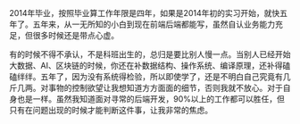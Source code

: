 2014年毕业，按照毕业算工作年限是四年，如果是2014年初的实习开始，就快五年了。五年来，从一无所知的小白到现在前端后端都能写，虽然自认业务能力充足，但很多时候还是带点心虚。

有的时候不得不承认，不是科班出生的，总归是要比别人慢一点。当别人已经开始大数据、AI、区块链的时候，你还在补数据结构、操作系统、编译原理，还补得磕磕绊绊。五年了，因为没有系统得检验，所以即使学了，还是不明白自己究竟有几斤几两。对事物的控制欲望让我想知道方方面面的细节，否则我就不放心。对于自身也是一样。虽然我知道面对寻常的后端开发，90%以上的工作都可以胜任，但只有在问题出现的时候才能判断这件事，让我非常的焦虑。

